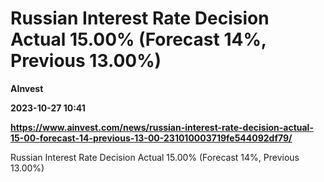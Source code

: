 # Russian Interest Rate Decision Actual 15.00% (Forecast 14%, Previous 13.00%)
**AInvest**

**2023-10-27 10:41**

**https://www.ainvest.com/news/russian-interest-rate-decision-actual-15-00-forecast-14-previous-13-00-231010003719fe544092df79/**

Russian Interest Rate Decision Actual 15.00% (Forecast 14%, Previous 13.00%)